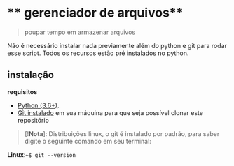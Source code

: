 # ** gerenciador de arquivos**
> poupar tempo em armazenar arquivos

Não é necessário instalar nada previamente além do python e git para rodar esse script.
Todos os recursos estão pré instalados no python.

## **instalação**
**requisitos**

* [Python (3.6+)](https://www.python.org/).
* [Git instalado](https://git-scm.com/downloads) em sua máquina para que seja possível clonar este repositório 

> [!**Nota**]: Distribuições linux, o git é instalado por padrão, para saber digite o seguinte comando em seu terminal:

**Linux**:`~$ git --version`